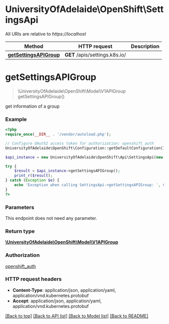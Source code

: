# UniversityOfAdelaide\OpenShift\SettingsApi

All URIs are relative to *https://localhost*

Method | HTTP request | Description
------------- | ------------- | -------------
[**getSettingsAPIGroup**](SettingsApi.md#getSettingsAPIGroup) | **GET** /apis/settings.k8s.io/ | 


# **getSettingsAPIGroup**
> \UniversityOfAdelaide\OpenShift\Model\V1APIGroup getSettingsAPIGroup()



get information of a group

### Example
```php
<?php
require_once(__DIR__ . '/vendor/autoload.php');

// Configure OAuth2 access token for authorization: openshift_auth
UniversityOfAdelaide\OpenShift\Configuration::getDefaultConfiguration()->setAccessToken('YOUR_ACCESS_TOKEN');

$api_instance = new UniversityOfAdelaide\OpenShift\Api\SettingsApi(new \Http\Adapter\Guzzle6\Client());

try {
    $result = $api_instance->getSettingsAPIGroup();
    print_r($result);
} catch (Exception $e) {
    echo 'Exception when calling SettingsApi->getSettingsAPIGroup: ', $e->getMessage(), PHP_EOL;
}
?>
```

### Parameters
This endpoint does not need any parameter.

### Return type

[**\UniversityOfAdelaide\OpenShift\Model\V1APIGroup**](../Model/V1APIGroup.md)

### Authorization

[openshift_auth](../../README.md#openshift_auth)

### HTTP request headers

 - **Content-Type**: application/json, application/yaml, application/vnd.kubernetes.protobuf
 - **Accept**: application/json, application/yaml, application/vnd.kubernetes.protobuf

[[Back to top]](#) [[Back to API list]](../../README.md#documentation-for-api-endpoints) [[Back to Model list]](../../README.md#documentation-for-models) [[Back to README]](../../README.md)

